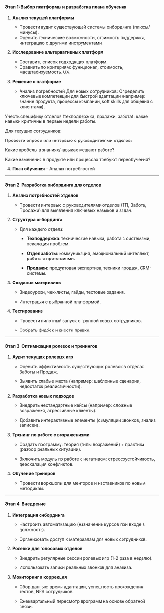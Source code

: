 #### **Этап 1: Выбор платформы и разработка плана обучения**

1. **Анализ текущей платформы**
    - Провести аудит существующей системы онбординга (плюсы/минусы).
    - Оценить технические возможности, стоимость поддержки, интеграцию с другими инструментами.
        
2. **Исследование альтернативных платформ**
    - Составить список подходящих платформ.
    - Сравнить по критериям: функционал, стоимость, масштабируемость, UX.
        
3. **Решение о платформе**
    - Анализ потребностей
			Для новых сотрудников:
			Определить ключевые компетенции для быстрой адаптации (например: знание продукта, процессы компании, soft skills для общения с клиентами).

Учесть специфику отделов (техподдержка, продажи, забота): какие навыки критичны в первые недели работы.

Для текущих сотрудников:

Провести опросы или интервью с руководителями отделов:

Какие пробелы в знаниях/навыках мешают работе?

Какие изменения в продукте или процессах требуют переобучения?
    
4. **План обучения**
		- Анализ потребностей
        

---

#### **Этап 2: Разработка онбординга для отделов**

1. **Анализ потребностей отделов**
    
    - Провести интервью с руководителями отделов (ТП, Забота, Продажи) для выявления ключевых навыков и задач.
        
2. **Структура онбординга**
    
    - Для каждого отдела:
        
        - **Техподдержка**: технические навыки, работа с системами, эскалация проблем.
            
        - **Отдел заботы**: коммуникация, эмоциональный интеллект, работа с претензиями.
            
        - **Продажи**: продуктовая экспертиза, техники продаж, CRM-системы.
            
3. **Создание материалов**
    
    - Видеоуроки, чек-листы, гайды, тестовые задания.
        
    - Интеграция с выбранной платформой.
        
4. **Тестирование**
    
    - Провести пилотный запуск с группой новых сотрудников.
        
    - Собрать фидбек и внести правки.
        

---

#### **Этап 3: Оптимизация ролевок и тренингов**

1. **Аудит текущих ролевых игр**
    
    - Оценить эффективность существующих ролевок в отделах Заботы и Продаж.
        
    - Выявить слабые места (например: шаблонные сценарии, недостаток реалистичности).
        
2. **Разработка новых подходов**
    
    - Внедрить нестандартные кейсы (например: сложные возражения, агрессивные клиенты).
        
    - Добавить интерактивные элементы (симуляции звонков, анализ записей).
        
3. **Тренинг по работе с возражениями**
    
    - Создать программу: теория (типы возражений) + практика (разбор реальных ситуаций).
        
    - Включить модуль по работе с негативом: стрессоустойчивость, деэскалация конфликтов.
        
4. **Обучение тренеров**
    
    - Провести воркшопы для менторов и наставников по новым методикам.
        

---

#### **Этап 4: Внедрение**

1. **Интеграция онбординга**
    
    - Настроить автоматизацию (назначение курсов при входе в должность).
        
    - Организовать доступ к материалам для новых сотрудников.
        
2. **Ролевки для голосовых отделов**
    
    - Внедрить регулярные сессии ролевых игр (1-2 раза в неделю).
        
    - Использовать записи реальных звонков для анализа.
        
3. **Мониторинг и коррекция**
    
    - Сбор данных: время адаптации, успешность прохождения тестов, NPS сотрудников.
        
    - Ежеквартальный пересмотр программ на основе обратной связи.
